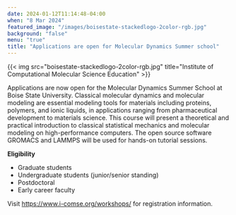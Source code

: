 ```yaml
---
date: 2024-01-12T11:14:48-04:00
when: "8 Mar 2024"
featured_image: "/images/boisestate-stackedlogo-2color-rgb.jpg"
background: "false"
menu: "true"
title: "Applications are open for Molecular Dynamics Summer school"
---
```

{{< img src="boisestate-stackedlogo-2color-rgb.jpg" title="Institute of Computational Molecular Science Education" >}}

Applications are now open for the Molecular Dynamics Summer School at Boise State University. Classical molecular dynamics and molecular modeling are essential modeling tools for materials including proteins, polymers, and ionic liquids, in applications ranging from pharmaceutical development to materials science.  This course will present a theoretical and practical introduction to classical statistical mechanics and molecular modeling on high-performance computers. The open source software GROMACS and LAMMPS  will be used for hands-on tutorial sessions.
  
**Eligibility**

- Graduate students
- Undergraduate students (junior/senior standing)
- Postdoctoral
- Early career faculty

Visit https://www.i-comse.org/workshops/ for registration information.

